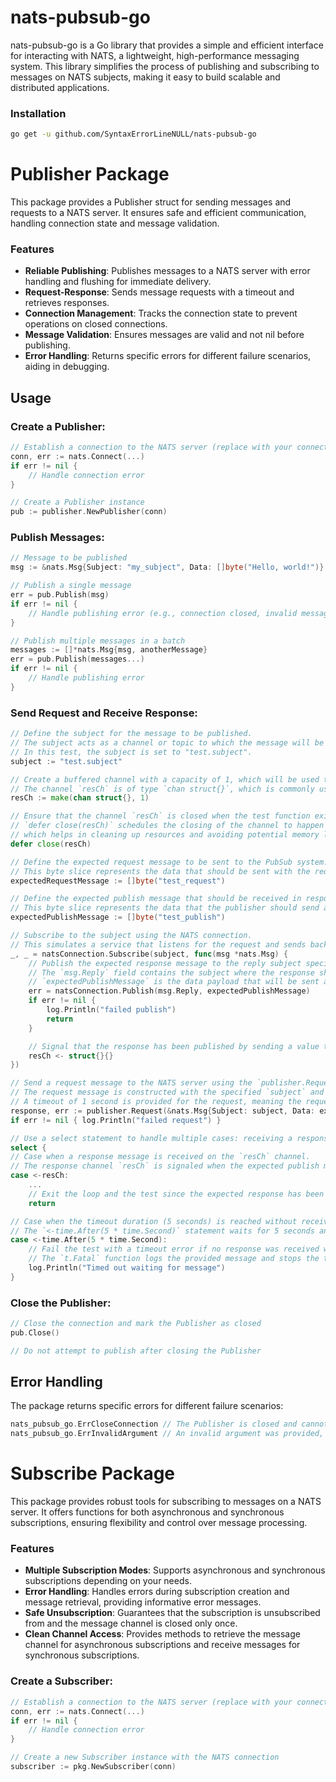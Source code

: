 # nats-pubsub-go
nats-pubsub-go is a Go library that provides a simple and efficient interface for interacting with NATS, a lightweight, high-performance messaging system. This library simplifies the process of publishing and subscribing to messages on NATS subjects, making it easy to build scalable and distributed applications.

### Installation
```bash
go get -u github.com/SyntaxErrorLineNULL/nats-pubsub-go
```

# Publisher Package

This package provides a Publisher struct for sending messages and requests to a NATS server. It ensures safe and efficient communication, handling connection state and message validation.

### Features

* **Reliable Publishing**: Publishes messages to a NATS server with error handling and flushing for immediate delivery.
* **Request-Response**: Sends message requests with a timeout and retrieves responses.
* **Connection Management**: Tracks the connection state to prevent operations on closed connections.
* **Message Validation**: Ensures messages are valid and not nil before publishing.
* **Error Handling**: Returns specific errors for different failure scenarios, aiding in debugging.

## Usage

### Create a Publisher:
```go
// Establish a connection to the NATS server (replace with your connection details)
conn, err := nats.Connect(...)
if err != nil {
    // Handle connection error
}

// Create a Publisher instance
pub := publisher.NewPublisher(conn)
```

### Publish Messages:
```go
// Message to be published
msg := &nats.Msg{Subject: "my_subject", Data: []byte("Hello, world!")}

// Publish a single message
err = pub.Publish(msg)
if err != nil {
    // Handle publishing error (e.g., connection closed, invalid message)
}

// Publish multiple messages in a batch
messages := []*nats.Msg{msg, anotherMessage}
err = pub.Publish(messages...)
if err != nil {
    // Handle publishing error
}
```

### Send Request and Receive Response:
```go
// Define the subject for the message to be published.
// The subject acts as a channel or topic to which the message will be sent.
// In this test, the subject is set to "test.subject".
subject := "test.subject"

// Create a buffered channel with a capacity of 1, which will be used to signal when the response is received.
// The channel `resCh` is of type `chan struct{}`, which is commonly used for signaling without carrying any data.
resCh := make(chan struct{}, 1)

// Ensure that the channel `resCh` is closed when the test function exits.
// `defer close(resCh)` schedules the closing of the channel to happen after the function completes,
// which helps in cleaning up resources and avoiding potential memory leaks.
defer close(resCh)

// Define the expected request message to be sent to the PubSub system.
// This byte slice represents the data that should be sent with the request message.
expectedRequestMessage := []byte("test_request")

// Define the expected publish message that should be received in response to the request.
// This byte slice represents the data that the publisher should send as a reply.
expectedPublishMessage := []byte("test_publish")

// Subscribe to the subject using the NATS connection.
// This simulates a service that listens for the request and sends back a response.
_, _ = natsConnection.Subscribe(subject, func(msg *nats.Msg) {
    // Publish the expected response message to the reply subject specified in the incoming message.
    // The `msg.Reply` field contains the subject where the response should be sent.
    // `expectedPublishMessage` is the data payload that will be sent as the response.
    err = natsConnection.Publish(msg.Reply, expectedPublishMessage)
    if err != nil { 
        log.Println("failed publish")
        return
    }

    // Signal that the response has been published by sending a value to the result channel (resCh).
    resCh <- struct{}{}
})

// Send a request message to the NATS server using the `publisher.Request` method.
// The request message is constructed with the specified `subject` and `expectedRequestMessage` data.
// A timeout of 1 second is provided for the request, meaning the request will wait up to 1 second for a response.
response, err := publisher.Request(&nats.Msg{Subject: subject, Data: expectedRequestMessage}, 1*time.Second)
if err != nil { log.Println("failed request") }

// Use a select statement to handle multiple cases: receiving a response or timing out.
select {
// Case when a response message is received on the `resCh` channel.
// The response channel `resCh` is signaled when the expected publish message is received.
case <-resCh:
    ...
    // Exit the loop and the test since the expected response has been successfully received and validated.
    return

// Case when the timeout duration (5 seconds) is reached without receiving a response.
// The `<-time.After(5 * time.Second)` statement waits for 5 seconds and then proceeds.
case <-time.After(5 * time.Second):
    // Fail the test with a timeout error if no response was received within the 5-second window.
    // The `t.Fatal` function logs the provided message and stops the test execution.
    log.Println("Timed out waiting for message")
}
```

### Close the Publisher:
```go
// Close the connection and mark the Publisher as closed
pub.Close()

// Do not attempt to publish after closing the Publisher
```

## Error Handling

The package returns specific errors for different failure scenarios:

```go 
nats_pubsub_go.ErrCloseConnection // The Publisher is closed and cannot be used for further operations.
nats_pubsub_go.ErrInvalidArgument // An invalid argument was provided, such as empty messages or a nil request message.
```

# Subscribe Package

This package provides robust tools for subscribing to messages on a NATS server. It offers functions for both asynchronous and synchronous subscriptions, ensuring flexibility and control over message processing.

### Features

* **Multiple Subscription Modes**: Supports asynchronous and synchronous subscriptions depending on your needs.
* **Error Handling**: Handles errors during subscription creation and message retrieval, providing informative error messages.
* **Safe Unsubscription**: Guarantees that the subscription is unsubscribed from and the message channel is closed only once.
* **Clean Channel Access**: Provides methods to retrieve the message channel for asynchronous subscriptions and receive messages for synchronous subscriptions.

### Create a Subscriber:

```go
// Establish a connection to the NATS server (replace with your connection details)
conn, err := nats.Connect(...)
if err != nil {
    // Handle connection error
}

// Create a new Subscriber instance with the NATS connection
subscriber := pkg.NewSubscriber(conn)
```
